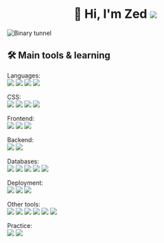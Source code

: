 <h1 align="center">👋 Hi, I'm Zed <img src="https://www.codewars.com/users/silv999r/badges/micro" /></h1>

<img alt="Binary tunnel" src="https://i.imgur.com/zPS1eXj.jpg" />

<h2 align="left"> 🛠 Main tools & learning </h2>


<p align="center">

Languages:  
  <img src="https://img.shields.io/badge/-Javascript-F7DF1E?logo=javascript&logoColor=white&style=flat" />
  <img src="https://img.shields.io/badge/-Python-3776AB?logo=python&logoColor=white&style=flat" />
  <img src="https://img.shields.io/badge/-HTML5-E34F26?logo=html5&logoColor=white&style=flat" />
  <img src="https://img.shields.io/badge/-CSS3-1572B6?logo=css3&logoColor=white&style=flat" />

</p>

<p align="center">
  
CSS:  
 <img src="https://img.shields.io/badge/-Bootstrap-7952B3?logo=bootstrap&logoColor=white&style=flat" />
 <img src="https://img.shields.io/badge/-Bulma-00D1B2?logo=bulma&logoColor=white&style=flat" />
 <img src="https://img.shields.io/badge/-Tailwind-38B2AC?logo=tailwind%20css&logoColor=white&style=flat" />
 <img src="https://img.shields.io/badge/-Sass-CC6699?logo=sass&logoColor=white&style=flat" />
</p>

<p align="center">
  
 Frontend:  
 <img src="https://img.shields.io/badge/-jQuery-0769AD?logo=jquery&logoColor=white&style=flat" />
 <img src="https://img.shields.io/badge/-React-61DAFB?logo=react&logoColor=white&style=flat" />
 <img src="https://img.shields.io/badge/-Vue.js-4FC08D?logo=vue.js&logoColor=white&style=flat" />
 
</p>

<p align="center">
  
 Backend:  
 <img src="https://img.shields.io/badge/-Node.js-339933?logo=Node.js&logoColor=white&style=flat" />
 <img src="https://img.shields.io/badge/-Express-000000?logo=express&logoColor=white&style=flat" />
 
</p>

<p align="center">
  
Databases:  
 <img src="https://img.shields.io/badge/-MongoDB-47A248?logo=mongodb&logoColor=white&style=flat" />
 <img src="https://img.shields.io/badge/-PostgreSQL-336791?logo=postgresql&logoColor=white&style=flat" />
 <img src="https://img.shields.io/badge/-MySQL-4479A1?logo=mysql&logoColor=white&style=flat" />
 <img src="https://img.shields.io/badge/-SQLite-003B57?logo=sqlite&logoColor=white&style=flat" />
 <img src="https://img.shields.io/badge/-Firebase-FFCA28?logo=firebase&logoColor=white&style=flat" />
</p>


<p align="center">
  
 Deployment:  
 <img src="https://img.shields.io/badge/-Netlify-00C7B7?logo=netlify&logoColor=white&style=flat" />
 <img src="https://img.shields.io/badge/-Heroku-430098?logo=heroku&logoColor=white&style=flat" />
 <img src="https://img.shields.io/badge/-Vercel-000000?logo=vercel&logoColor=white&style=flat" />
</p>

<p align="center">
  
  Other tools:  
 <img src="https://img.shields.io/badge/-Git-F05032?logo=Git&logoColor=white&style=flat" />
 <img src="https://img.shields.io/badge/-NPM-CB3837?logo=npm&logoColor=white&style=flat" />
 <img src="https://img.shields.io/badge/-VS Code-007ACC?logo=visual%20studio%20code&logoColor=white&style=flat" />
 <img src="https://img.shields.io/badge/-Jamstack-F0047F?logo=jamstack&logoColor=white&style=flat" />
 <img src="https://img.shields.io/badge/-Wordpress-21759B?logo=wordpress&logoColor=white&style=flat" />
 <img src="https://img.shields.io/badge/-Photoshop-31A8FF?logo=adobe%20photoshop&logoColor=white&style=flat" />



</p>

<p align="center">
  
  Practice:    
 <img src="https://img.shields.io/badge/-freeCodeCamp-0A0A23?logo=freeCodeCamp&logoColor=white&style=flat" />
 <img src="https://img.shields.io/badge/-Codewars-B1361E?logo=codewars&logoColor=white&style=flat" />
</p>
